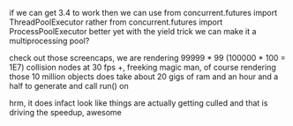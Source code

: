 if we can get 3.4 to work then we can use from concurrent.futures import ThreadPoolExecutor
rather from concurrent.futures import ProcessPoolExecutor
better yet with the yield trick we can make it a multiprocessing pool?

check out those screencaps, we are rendering 99999 * 99 (100000 * 100 = 1E7) collision nodes at 30 fps +, freeking magic man, of course rendering those 10 million objects does take about 20 gigs of ram and an hour and a half to generate and call run() on 

hrm, it does infact look like things are actually getting culled and that is driving the speedup, awesome
